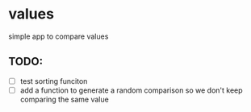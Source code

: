 # values

simple app to compare values

## TODO:

- [ ] test sorting funciton
- [ ] add a function to generate a random comparison so we don't keep comparing the same value
